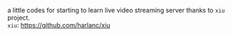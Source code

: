 a little codes for starting to learn live video streaming server thanks to `xiu` project.  
`xiu`: https://github.com/harlanc/xiu  
